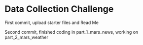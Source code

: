 # Data Collection Challenge

First commit, upload starter files and Read Me

Second commit, finished coding in part_1_mars_news, working on part_2_mars_weather